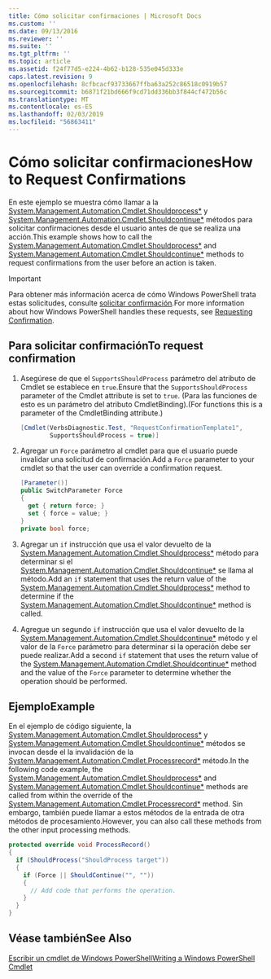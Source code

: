 ```yaml
---
title: Cómo solicitar confirmaciones | Microsoft Docs
ms.custom: ''
ms.date: 09/13/2016
ms.reviewer: ''
ms.suite: ''
ms.tgt_pltfrm: ''
ms.topic: article
ms.assetid: f24f77d5-e224-4b62-b128-535e045d333e
caps.latest.revision: 9
ms.openlocfilehash: 8cfbcacf93733667ffba63a252c86518c0919b57
ms.sourcegitcommit: b6871f21bd666f9cd71dd336bb3f844cf472b56c
ms.translationtype: MT
ms.contentlocale: es-ES
ms.lasthandoff: 02/03/2019
ms.locfileid: "56863411"
---
```

# <a name="how-to-request-confirmations"></a><span data-ttu-id="4ef33-102">Cómo solicitar confirmaciones</span><span class="sxs-lookup"><span data-stu-id="4ef33-102">How to Request Confirmations</span></span>

<span data-ttu-id="4ef33-103">En este ejemplo se muestra cómo llamar a la [System.Management.Automation.Cmdlet.Shouldprocess\*](/dotnet/api/System.Management.Automation.Cmdlet.ShouldProcess) y [System.Management.Automation.Cmdlet.Shouldcontinue\*](/dotnet/api/System.Management.Automation.Cmdlet.ShouldContinue) métodos para solicitar confirmaciones desde el usuario antes de que se realiza una acción.</span><span class="sxs-lookup"><span data-stu-id="4ef33-103">This example shows how to call the [System.Management.Automation.Cmdlet.Shouldprocess\*](/dotnet/api/System.Management.Automation.Cmdlet.ShouldProcess) and [System.Management.Automation.Cmdlet.Shouldcontinue\*](/dotnet/api/System.Management.Automation.Cmdlet.ShouldContinue) methods to request confirmations from the user before an action is taken.</span></span>

> [!IMPORTANT]
> <span data-ttu-id="4ef33-104">Para obtener más información acerca de cómo Windows PowerShell trata estas solicitudes, consulte [solicitar confirmación](./requesting-confirmation-from-cmdlets.md).</span><span class="sxs-lookup"><span data-stu-id="4ef33-104">For more information about how Windows PowerShell handles these requests, see [Requesting Confirmation](./requesting-confirmation-from-cmdlets.md).</span></span>

## <a name="to-request-confirmation"></a><span data-ttu-id="4ef33-105">Para solicitar confirmación</span><span class="sxs-lookup"><span data-stu-id="4ef33-105">To request confirmation</span></span>

1. <span data-ttu-id="4ef33-106">Asegúrese de que el `SupportsShouldProcess` parámetro del atributo de Cmdlet se establece en `true`.</span><span class="sxs-lookup"><span data-stu-id="4ef33-106">Ensure that the `SupportsShouldProcess` parameter of the Cmdlet attribute is set to `true`.</span></span> <span data-ttu-id="4ef33-107">(Para las funciones de esto es un parámetro del atributo CmdletBinding).</span><span class="sxs-lookup"><span data-stu-id="4ef33-107">(For functions this is a parameter of the CmdletBinding attribute.)</span></span>

    ```csharp
    [Cmdlet(VerbsDiagnostic.Test, "RequestConfirmationTemplate1",
            SupportsShouldProcess = true)]
    ```

2. <span data-ttu-id="4ef33-108">Agregar un `Force` parámetro al cmdlet para que el usuario puede invalidar una solicitud de confirmación.</span><span class="sxs-lookup"><span data-stu-id="4ef33-108">Add a `Force` parameter to your cmdlet so that the user can override a confirmation request.</span></span>

    ```csharp
    [Parameter()]
    public SwitchParameter Force
    {
      get { return force; }
      set { force = value; }
    }
    private bool force;
    ```

3. <span data-ttu-id="4ef33-109">Agregar un `if` instrucción que usa el valor devuelto de la [System.Management.Automation.Cmdlet.Shouldprocess\*](/dotnet/api/System.Management.Automation.Cmdlet.ShouldProcess) método para determinar si el [System.Management.Automation.Cmdlet.Shouldcontinue\*](/dotnet/api/System.Management.Automation.Cmdlet.ShouldContinue) se llama al método.</span><span class="sxs-lookup"><span data-stu-id="4ef33-109">Add an `if` statement that uses the return value of the [System.Management.Automation.Cmdlet.Shouldprocess\*](/dotnet/api/System.Management.Automation.Cmdlet.ShouldProcess) method to determine if the [System.Management.Automation.Cmdlet.Shouldcontinue\*](/dotnet/api/System.Management.Automation.Cmdlet.ShouldContinue) method is called.</span></span>

4. <span data-ttu-id="4ef33-110">Agregue un segundo `if` instrucción que usa el valor devuelto de la [System.Management.Automation.Cmdlet.Shouldcontinue\*](/dotnet/api/System.Management.Automation.Cmdlet.ShouldContinue) método y el valor de la `Force` parámetro para determinar si la operación debe ser puede realizar.</span><span class="sxs-lookup"><span data-stu-id="4ef33-110">Add a second `if` statement that uses the return value of the [System.Management.Automation.Cmdlet.Shouldcontinue\*](/dotnet/api/System.Management.Automation.Cmdlet.ShouldContinue) method and the value of the `Force` parameter to determine whether the operation should be performed.</span></span>

## <a name="example"></a><span data-ttu-id="4ef33-111">Ejemplo</span><span class="sxs-lookup"><span data-stu-id="4ef33-111">Example</span></span>

<span data-ttu-id="4ef33-112">En el ejemplo de código siguiente, la [System.Management.Automation.Cmdlet.Shouldprocess\*](/dotnet/api/System.Management.Automation.Cmdlet.ShouldProcess) y [System.Management.Automation.Cmdlet.Shouldcontinue\*](/dotnet/api/System.Management.Automation.Cmdlet.ShouldContinue) métodos se invocan desde el la invalidación de la [System.Management.Automation.Cmdlet.Processrecord\*](/dotnet/api/System.Management.Automation.Cmdlet.ProcessRecord) método.</span><span class="sxs-lookup"><span data-stu-id="4ef33-112">In the following code example, the [System.Management.Automation.Cmdlet.Shouldprocess\*](/dotnet/api/System.Management.Automation.Cmdlet.ShouldProcess) and [System.Management.Automation.Cmdlet.Shouldcontinue\*](/dotnet/api/System.Management.Automation.Cmdlet.ShouldContinue) methods are called from within the override of the [System.Management.Automation.Cmdlet.Processrecord\*](/dotnet/api/System.Management.Automation.Cmdlet.ProcessRecord) method.</span></span> <span data-ttu-id="4ef33-113">Sin embargo, también puede llamar a estos métodos de la entrada de otra métodos de procesamiento.</span><span class="sxs-lookup"><span data-stu-id="4ef33-113">However, you can also call these methods from the other input processing methods.</span></span>

```csharp
protected override void ProcessRecord()
{
  if (ShouldProcess("ShouldProcess target"))
  {
    if (Force || ShouldContinue("", ""))
    {
      // Add code that performs the operation.
    }
  }
}
```

## <a name="see-also"></a><span data-ttu-id="4ef33-114">Véase también</span><span class="sxs-lookup"><span data-stu-id="4ef33-114">See Also</span></span>

[<span data-ttu-id="4ef33-115">Escribir un cmdlet de Windows PowerShell</span><span class="sxs-lookup"><span data-stu-id="4ef33-115">Writing a Windows PowerShell Cmdlet</span></span>](./writing-a-windows-powershell-cmdlet.md)
